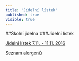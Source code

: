 ```yaml
---
title: 'Jídelní lístek'
published: true
visible: true
---
```


##Školní jídelna
###Jídelní lístek 


[Jídelní lístek 7.11. - 11.11. 2016](jl411.pdf)

[Seznam alergenů](alergeny.pdf)